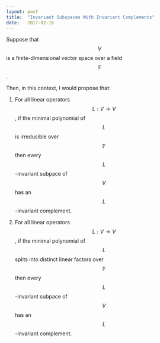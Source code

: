 ```yaml
---
layout: post
title:  "Invariant Subspaces With Invariant Complements"
date:   2017-02-16
--- 
```


Suppose that $$V$$ is a finite-dimensional vector space over a field $$\mathbb{F}$$.

Then, in this context, I would propose that:

1. For all linear operators $$L : V \to V$$, if the minimal polynomial of $$L$$ is irreducible over $$\mathbb{F}$$ then every $$L$$-invariant subpace of $$V$$ has an $$L$$-invariant complement.

2. For all linear operators $$L : V \to V$$, if the minimal polynomial of $$L$$ splits into distinct linear factors over $$\mathbb{F}$$ then every $$L$$-invariant subpace of $$V$$ has an $$L$$-invariant complement.

